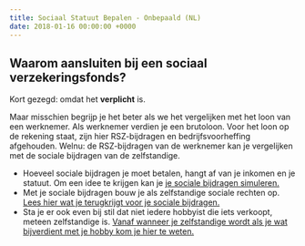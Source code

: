 ```yaml
---
title: Sociaal Statuut Bepalen - Onbepaald (NL)
date: 2018-01-16 00:00:00 +0000
---
```

## Waarom aansluiten bij een sociaal verzekeringsfonds?

Kort gezegd: omdat het **verplicht** is.

Maar misschien begrijp je het beter als we het vergelijken met het loon van een werknemer. Als werknemer verdien je een brutoloon. Voor het loon op de rekening staat, zijn hier RSZ-bijdragen en bedrijfsvoorheffing afgehouden. Welnu: de RSZ-bijdragen van de werknemer kan je vergelijken met de sociale bijdragen van de zelfstandige.

* Hoeveel sociale bijdragen je moet betalen, hangt af van je inkomen en je statuut. Om een idee te krijgen kan je [je sociale bijdragen simuleren. ](https://www.xerius.be/zelfstandigen/sociale-zekerheid/bereken-uw-sociale-bijdragen/?hsCtaTracking=f9beaccd-21dc-4934-ac85-0bd521e9a0f0%7Cfe7b7a20-cb61-4f1d-9334-9a4b13003e0b)
* Met je sociale bijdragen bouw je als zelfstandige sociale rechten op. [Lees hier wat je terugkrijgt voor je sociale bijdragen.](http://blog.xerius.be/zelfstandigen/sociale-bijdragen-wat-krijg-je-ervoor-terug )
* Sta je er ook even bij stil dat niet iedere hobbyist die iets verkoopt, meteen zelfstandige is. [Vanaf wanneer je zelfstandige wordt als je wat bijverdient met je hobby kom je hier te weten.](http://www.xerius.be/blog/bijverdienen-met-je-hobby-wanneer-ben-je-zelfstandige  )